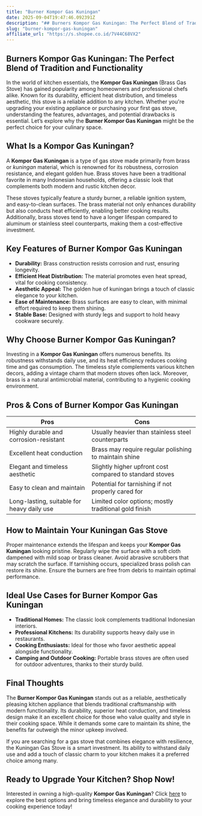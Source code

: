 ```yaml
---
title: "Burner Kompor Gas Kuningan"
date: 2025-09-04T19:47:46.092391Z
description: "## Burners Kompor Gas Kuningan: The Perfect Blend of Tradition and Functionality..."
slug: "burner-kompor-gas-kuningan"
affiliate_url: "https://s.shopee.co.id/7V44C68VX2"
---
```

## Burners Kompor Gas Kuningan: The Perfect Blend of Tradition and Functionality

In the world of kitchen essentials, the **Kompor Gas Kuningan** (Brass Gas Stove) has gained popularity among homeowners and professional chefs alike. Known for its durability, efficient heat distribution, and timeless aesthetic, this stove is a reliable addition to any kitchen. Whether you're upgrading your existing appliance or purchasing your first gas stove, understanding the features, advantages, and potential drawbacks is essential. Let’s explore why the **Burner Kompor Gas Kuningan** might be the perfect choice for your culinary space.

## What Is a Kompor Gas Kuningan?

A **Kompor Gas Kuningan** is a type of gas stove made primarily from brass or *kuningan* material, which is renowned for its robustness, corrosion resistance, and elegant golden hue. Brass stoves have been a traditional favorite in many Indonesian households, offering a classic look that complements both modern and rustic kitchen decor.

These stoves typically feature a sturdy burner, a reliable ignition system, and easy-to-clean surfaces. The brass material not only enhances durability but also conducts heat efficiently, enabling better cooking results. Additionally, brass stoves tend to have a longer lifespan compared to aluminum or stainless steel counterparts, making them a cost-effective investment.

## Key Features of Burner Kompor Gas Kuningan

- **Durability:** Brass construction resists corrosion and rust, ensuring longevity.
- **Efficient Heat Distribution:** The material promotes even heat spread, vital for cooking consistency.
- **Aesthetic Appeal:** The golden hue of kuningan brings a touch of classic elegance to your kitchen.
- **Ease of Maintenance:** Brass surfaces are easy to clean, with minimal effort required to keep them shining.
- **Stable Base:** Designed with sturdy legs and support to hold heavy cookware securely.

## Why Choose Burner Kompor Gas Kuningan?

Investing in a **Kompor Gas Kuningan** offers numerous benefits. Its robustness withstands daily use, and its heat efficiency reduces cooking time and gas consumption. The timeless style complements various kitchen decors, adding a vintage charm that modern stoves often lack. Moreover, brass is a natural antimicrobial material, contributing to a hygienic cooking environment.

## Pros & Cons of Burner Kompor Gas Kuningan

| Pros                                              | Cons                                                   |
|---------------------------------------------------|--------------------------------------------------------|
| Highly durable and corrosion-resistant          | Usually heavier than stainless steel counterparts     |
| Excellent heat conduction                        | Brass may require regular polishing to maintain shine |
| Elegant and timeless aesthetic                  | Slightly higher upfront cost compared to standard stoves |
| Easy to clean and maintain                       | Potential for tarnishing if not properly cared for  |
| Long-lasting, suitable for heavy daily use      | Limited color options; mostly traditional gold finish|

## How to Maintain Your Kuningan Gas Stove

Proper maintenance extends the lifespan and keeps your **Kompor Gas Kuningan** looking pristine. Regularly wipe the surface with a soft cloth dampened with mild soap or brass cleaner. Avoid abrasive scrubbers that may scratch the surface. If tarnishing occurs, specialized brass polish can restore its shine. Ensure the burners are free from debris to maintain optimal performance.

## Ideal Use Cases for Burner Kompor Gas Kuningan

- **Traditional Homes:** The classic look complements traditional Indonesian interiors.
- **Professional Kitchens:** Its durability supports heavy daily use in restaurants.
- **Cooking Enthusiasts:** Ideal for those who favor aesthetic appeal alongside functionality.
- **Camping and Outdoor Cooking:** Portable brass stoves are often used for outdoor adventures, thanks to their sturdy build.

## Final Thoughts

The **Burner Kompor Gas Kuningan** stands out as a reliable, aesthetically pleasing kitchen appliance that blends traditional craftsmanship with modern functionality. Its durability, superior heat conduction, and timeless design make it an excellent choice for those who value quality and style in their cooking space. While it demands some care to maintain its shine, the benefits far outweigh the minor upkeep involved.

If you are searching for a gas stove that combines elegance with resilience, the Kuningan Gas Stove is a smart investment. Its ability to withstand daily use and add a touch of classic charm to your kitchen makes it a preferred choice among many.

## Ready to Upgrade Your Kitchen? Shop Now!

Interested in owning a high-quality **Kompor Gas Kuningan**? Click [here](https://s.shopee.co.id/7V44C68VX2) to explore the best options and bring timeless elegance and durability to your cooking experience today!